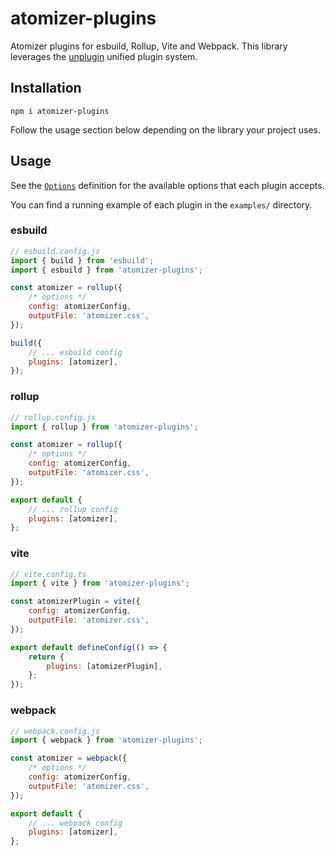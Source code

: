 # atomizer-plugins

Atomizer plugins for esbuild, Rollup, Vite and Webpack. This library leverages the [unplugin](https://github.com/unjs/unplugin) unified plugin system.

## Installation

```shell
npm i atomizer-plugins
```

Follow the usage section below depending on the library your project uses.

## Usage

See the [`Options`](src/types.ts) definition for the available options that each plugin accepts.

You can find a running example of each plugin in the `examples/` directory.

### esbuild

```js
// esbuild.config.js
import { build } from 'esbuild';
import { esbuild } from 'atomizer-plugins';

const atomizer = rollup({
    /* options */
    config: atomizerConfig,
    outputFile: 'atomizer.css',
});

build({
    // ... esbuild config
    plugins: [atomizer],
});
```

### rollup

```js
// rollup.config.js
import { rollup } from 'atomizer-plugins';

const atomizer = rollup({
    /* options */
    config: atomizerConfig,
    outputFile: 'atomizer.css',
});

export default {
    // ... rollup config
    plugins: [atomizer],
};
```

### vite

```js
// vite.config.ts
import { vite } from 'atomizer-plugins';

const atomizerPlugin = vite({
    config: atomizerConfig,
    outputFile: 'atomizer.css',
});

export default defineConfig(() => {
    return {
        plugins: [atomizerPlugin],
    };
});
```

### webpack

```js
// webpack.config.js
import { webpack } from 'atomizer-plugins';

const atomizer = webpack({
    /* options */
    config: atomizerConfig,
    outputFile: 'atomizer.css',
});

export default {
    // ... webpack config
    plugins: [atomizer],
};
```
